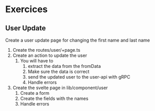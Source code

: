 # Exercices

## User Update

Create a user update page for changing the first name and last name
1. Create the routes/user/+page.ts 
2. Create an action to update the user
   1. You will have to 
      1. extract the data from the fromData
      2. Make sure the data is correct
      3. send the updated user to the user-api with gRPC
      4. Handle errors
3. Create the svelte page in lib/component/user
   1. Create a form
   2. Create the fields with the names
   3. Handle errors
